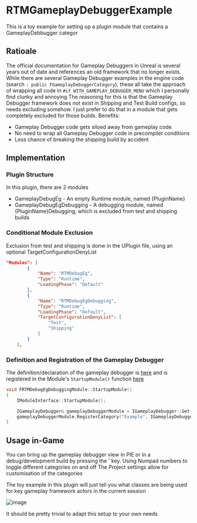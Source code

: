 # RTMGameplayDebuggerExample
This is a toy example for setting up a plugin module that contains a GameplayDebbugger categor

## Ratioale
The official documentation for Gameplay Debuggers in Unreal is several years out of date and references an old framework that no longer exists. 
While there are several Gameplay Debugger examples in the engine code (search `: public FGameplayDebuggerCategory`), these all take the approach of wrapping all code in `#if WITH_GAMEPLAY_DEBUGGER_MENU` which I personally find clunky and annoying
The reasoning for this is that the Gameplay Debugger framework does not exist in Shipping and Test Build configs, so needs excluding somehow. I just prefer to do that in a module that gets completely excluded for those builds. Benefits: 
* Gameplay Debugger code gets siloed away from gameplay code
* No need to wrap all Gameplay Debugger code in precompiler conditions
* Less chance of breaking the shipping build by accident

## Implementation
### Plugin Structure
In this plugin, there are 2 modules
* GameplayDebugEg - An empty Runtime module, named {PluginName}
* GameplayDebugEgDebugging - A debugging module, named {PluginName}Debugging, which is excluded from test and shipping builds

### Conditional Module Exclusion
Exclusion from test and shipping is donw in the UPlugin file, using an optional TargetConfigurationDenyList
```json
"Modules": [
		{
			"Name": "RTMDebugEg",
			"Type": "Runtime",
			"LoadingPhase": "Default"
		},
		{
			"Name": "RTMDebugEgDebugging",
			"Type": "Runtime",
			"LoadingPhase": "Default",
			"TargetConfigurationDenyList": [
				"Test",
				"Shipping"
			]
		}
	],
```

### Definition and Registration of the Gameplay Debugger
The definition/declaration of the gameplay debugger is [here](https://github.com/rtm223/RTMGameplayDebuggerExample/tree/main/Source/RTMDebugEgDebugging/Private/Debugging) and is registered in the Module's `StartupModule()` function [here](https://github.com/rtm223/RTMGameplayDebuggerExample/edit/main/Source/RTMDebugEgDebugging/Private/Module/RTMDebugEgDebugging.cpp)
```cpp
void FRTMDebugEgDebuggingModule::StartupModule()
{
	IModuleInterface::StartupModule();

	IGameplayDebugger& gameplayDebuggerModule = IGameplayDebugger::Get();
	gameplayDebuggerModule.RegisterCategory("Example", IGameplayDebugger::FOnGetCategory::CreateStatic(&FRTMDebugCategory_Example::MakeInstance), EGameplayDebuggerCategoryState::Disabled, 9);
}
```

## Usage in-Game
You can bring up the gameplay debugger view in PIE or in a debug/development build by pressing the ' key. Using Numpad numbers to toggle different categories on and off
The Project settings allow for customisation of the categories

The toy example in this plugin will just tell you what classes are being used for key gameplay framework actors in the current session

![image](https://github.com/user-attachments/assets/dfe76d33-18e2-4fc8-83e0-9678e4f70093)

It should be pretty trivial to adapt this setup to your own needs
